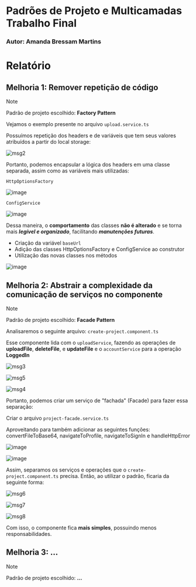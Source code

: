 <div>
  <h1>Padrões de Projeto e Multicamadas<br>Trabalho Final</h1>
</div>

<div>
  <h3>Autor: Amanda Bressam Martins</h3>
</div>

# Relatório

## Melhoria 1: Remover repetição de código

> [!NOTE]
> Padrão de projeto escolhido: **Factory Pattern**

Vejamos o exemplo presente no arquivo `upload.service.ts`

Possuímos repetição dos headers e de variáveis que tem seus valores atribuídos a partir do local storage:

![msg2](https://github.com/user-attachments/assets/b0d80df4-13a6-4ca0-8179-25b24e6978a1)

Portanto, podemos encapsular a lógica dos headers em uma classe separada, assim como as variáveis mais utilizadas:

`HttpOptionsFactory`

![image](https://github.com/user-attachments/assets/14b7e5c5-9bb6-4bfd-8a7f-8188ffa76ad8)

`ConfigService`

![image](https://github.com/user-attachments/assets/4dddbc2d-e4d6-4bd8-b2a5-29c111614d3f)

Dessa maneira, o **comportamento** das classes **não é alterado** e se torna mais ***legível e organizado***, facilitando ***manutenções futuras***.
* Criação da variável `baseUrl`
* Adição das classes HttpOptionsFactory e ConfigService ao construtor
* Utilização das novas classes nos métodos

![image](https://github.com/user-attachments/assets/1294e479-8fec-4b70-bfdc-d66e6d1d5f8a)

## Melhoria 2: Abstrair a complexidade da comunicação de serviços no componente

> [!NOTE]
> Padrão de projeto escolhido: **Facade Pattern**

Analisaremos o seguinte arquivo: `create-project.component.ts`

Esse componente lida com o `uploadService`, fazendo as operações de **uploadFile**, **deleteFile**, e **updateFile** e o `accountService` para a operação **LoggedIn**

![msg3](https://github.com/user-attachments/assets/35f67550-dd43-475c-8bbc-601b1acb5728)

![msg5](https://github.com/user-attachments/assets/43850bd2-79c9-45c3-83bc-db8a469dbf9f)

![msg4](https://github.com/user-attachments/assets/a35e44ae-345a-474f-8a48-fcc46730a4af)

Portanto, podemos criar um serviço de "fachada" (Facade) para fazer essa separação:

Criar o arquivo `project-facade.service.ts`

Aproveitando para também adicionar as seguintes funções: convertFileToBase64, navigateToProfile, navigateToSignIn e handleHttpError

![image](https://github.com/user-attachments/assets/ae6926f3-0209-413f-b306-9fc54cb26fb4)

![image](https://github.com/user-attachments/assets/3a28a027-f14d-4650-ab23-0656fab22a1f)

Assim, separamos os serviços e operações que o `create-project.component.ts` precisa. Então, ao utilizar o padrão, ficaria da seguinte forma:

![msg6](https://github.com/user-attachments/assets/f2786d8d-e15c-47f1-b754-dfc8441b338d)

![msg7](https://github.com/user-attachments/assets/d039fdaf-75fd-490f-9bb1-9d8f1b06aaa3)

![msg8](https://github.com/user-attachments/assets/671d20ed-c8ec-489c-98eb-2e7a78db0bcc)

Com isso, o componente fica **mais simples**, possuindo menos responsabilidades.

## Melhoria 3: ...

> [!NOTE]
> Padrão de projeto escolhido: **...**




